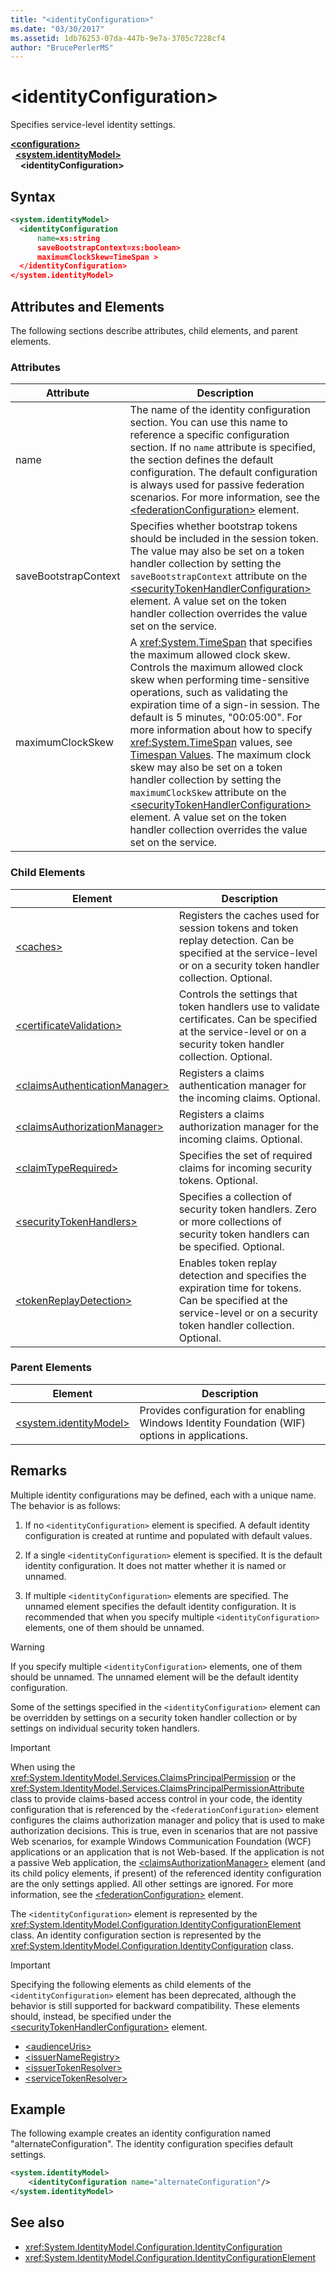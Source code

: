 ```yaml
---
title: "<identityConfiguration>"
ms.date: "03/30/2017"
ms.assetid: 1db76253-07da-447b-9e7a-3705c7228cf4
author: "BrucePerlerMS"
---
```


# \<identityConfiguration>

Specifies service-level identity settings.

[**\<configuration>**](../configuration-element.md)\
&nbsp;&nbsp;[**\<system.identityModel>**](system-identitymodel.md)\
&nbsp;&nbsp;&nbsp;&nbsp;**\<identityConfiguration>**  

## Syntax

```xml
<system.identityModel>
  <identityConfiguration
      name=xs:string
      saveBootstrapContext=xs:boolean>
      maximumClockSkew=TimeSpan >
  </identityConfiguration>
</system.identityModel>
```

## Attributes and Elements

The following sections describe attributes, child elements, and parent elements.

### Attributes

|Attribute|Description|
|---------------|-----------------|
|name|The name of the identity configuration section. You can use this name to reference a specific configuration section. If no `name` attribute is specified, the section defines the default configuration. The default configuration is always used for passive federation scenarios. For more information, see the [\<federationConfiguration>](federationconfiguration.md) element.|
|saveBootstrapContext|Specifies whether bootstrap tokens should be included in the session token. The value may also be set on a token handler collection by setting the `saveBootstrapContext` attribute on the [\<securityTokenHandlerConfiguration>](securitytokenhandlerconfiguration.md) element. A value set on the token handler collection overrides the value set on the service.|
|maximumClockSkew|A <xref:System.TimeSpan> that specifies the maximum allowed clock skew. Controls the maximum allowed clock skew when performing time-sensitive operations, such as validating the expiration time of a sign-in session. The default is 5 minutes, "00:05:00". For more information about how to specify <xref:System.TimeSpan> values, see [Timespan Values](../windows-workflow-foundation/index.md). The maximum clock skew may also be set on a token handler collection by setting the `maximumClockSkew` attribute on the [\<securityTokenHandlerConfiguration>](securitytokenhandlerconfiguration.md) element. A value set on the token handler collection overrides the value set on the service.|

### Child Elements

|Element|Description|
|-------------|-----------------|
|[\<caches>](caches.md)|Registers the caches used for session tokens and token replay detection. Can be specified at the service-level or on a security token handler collection. Optional.|
|[\<certificateValidation>](certificatevalidation.md)|Controls the settings that token handlers use to validate certificates. Can be specified at the service-level or on a security token handler collection. Optional.|
|[\<claimsAuthenticationManager>](claimsauthenticationmanager.md)|Registers a claims authentication manager for the incoming claims. Optional.|
|[\<claimsAuthorizationManager>](claimsauthorizationmanager.md)|Registers a claims authorization manager for the incoming claims. Optional.|
|[\<claimTypeRequired>](claimtyperequired.md)|Specifies the set of required claims for incoming security tokens. Optional.|
|[\<securityTokenHandlers>](securitytokenhandlers.md)|Specifies a collection of security token handlers. Zero or more collections of security token handlers can be specified. Optional.|
|[\<tokenReplayDetection>](tokenreplaydetection.md)|Enables token replay detection and specifies the expiration time for tokens. Can be specified at the service-level or on a security token handler collection. Optional.|

### Parent Elements

|Element|Description|
|-------------|-----------------|
|[\<system.identityModel>](system-identitymodel.md)|Provides configuration for enabling Windows Identity Foundation (WIF) options in applications.|

## Remarks

Multiple identity configurations may be defined, each with a unique name. The behavior is as follows:

1. If no `<identityConfiguration>` element is specified. A default identity configuration is created at runtime and populated with default values.

2. If a single `<identityConfiguration>` element is specified. It is the default identity configuration. It does not matter whether it is named or unnamed.

3. If multiple `<identityConfiguration>` elements are specified. The unnamed element specifies the default identity configuration. It is recommended that when you specify multiple `<identityConfiguration>` elements, one of them should be unnamed.

> [!WARNING]
> If you specify multiple `<identityConfiguration>` elements, one of them should be unnamed. The unnamed element will be the default identity configuration.

 Some of the settings specified in the `<identityConfiguration>` element can be overridden by settings on a security token handler collection or by settings on individual security token handlers.

> [!IMPORTANT]
> When using the <xref:System.IdentityModel.Services.ClaimsPrincipalPermission> or the <xref:System.IdentityModel.Services.ClaimsPrincipalPermissionAttribute> class to provide claims-based access control in your code, the identity configuration that is referenced by the `<federationConfiguration>` element configures the claims authorization manager and policy that is used to make authorization decisions. This is true, even in scenarios that are not passive Web scenarios, for example Windows Communication Foundation (WCF) applications or an application that is not Web-based. If the application is not a passive Web application, the [\<claimsAuthorizationManager>](claimsauthorizationmanager.md) element (and its child policy elements, if present) of the referenced identity configuration are the only settings applied. All other settings are ignored. For more information, see the [\<federationConfiguration>](federationconfiguration.md) element.

The `<identityConfiguration>` element is represented by the <xref:System.IdentityModel.Configuration.IdentityConfigurationElement> class. An identity configuration section is represented by the <xref:System.IdentityModel.Configuration.IdentityConfiguration> class.

> [!IMPORTANT]
> Specifying the following elements as child elements of the `<identityConfiguration>` element has been deprecated, although the behavior is still supported for backward compatibility. These elements should, instead, be specified under the [\<securityTokenHandlerConfiguration>](securitytokenhandlerconfiguration.md) element.
>
> - [\<audienceUris>](audienceuris.md)
> - [\<issuerNameRegistry>](issuernameregistry.md)
> - [\<issuerTokenResolver>](issuertokenresolver.md)
> - [\<serviceTokenResolver>](servicetokenresolver.md)

## Example

The following example creates an identity configuration named "alternateConfiguration". The identity configuration specifies default settings.

```xml
<system.identityModel>
    <identityConfiguration name="alternateConfiguration"/>
</system.identityModel>
```

## See also

- <xref:System.IdentityModel.Configuration.IdentityConfiguration>
- <xref:System.IdentityModel.Configuration.IdentityConfigurationElement>
